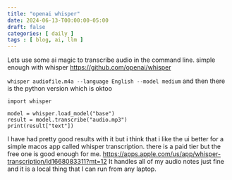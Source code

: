 ```yaml
---
title: "openai whisper"
date: 2024-06-13-T00:00:00-05:00
draft: false
categories: [ daily ]
tags : [ blog, ai, llm ]
---
```


Lets use some ai magic to transcribe audio in the command line.
simple enough with whisper https://github.com/openai/whisper

```whisper audiofile.m4a --language English --model medium```
and then there is the python version which is oktoo
```
import whisper

model = whisper.load_model("base")
result = model.transcribe("audio.mp3")
print(result["text"])

```
I have had pretty good results with it but i think that i like the ui better for a simple macos app called whisper transcription.   there is a paid tier  but the free one is good enough for me.
https://apps.apple.com/us/app/whisper-transcription/id1668083311?mt=12
It handles all of my audio notes just fine and it is a local thing that I can run from any laptop.
